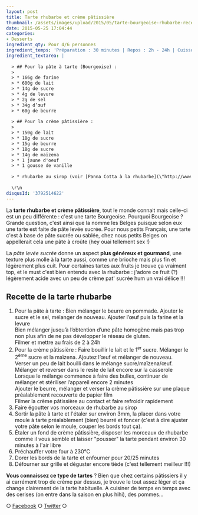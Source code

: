 ```yaml
---
layout: post
title: Tarte rhubarbe et crème pâtissière
thumbnail: /assets/images/upload/2015/05/tarte-bourgeoise-rhubarbe-recette-crokmou-blog-culinaire1.jpg
date: 2015-05-25 17:04:44
categories: 
- Desserts
ingredient_qty: Pour 4/6 personnes
ingredient_temps: 'Préparation : 30 minutes | Repos : 2h - 24h | Cuisson :25 minutes'
ingredient_textarea: |
  
  > ## Pour la pâte à tarte (Bourgeoise) :
  > 
  > * 166g de farine
  > * 600g de lait
  > * 14g de sucre
  > * 4g de levure
  > * 2g de sel
  > * 34g d’œuf
  > * 60g de beurre
  
  > ## Pour la crème pâtissière :
  > 
  > * 150g de lait
  > * 18g de sucre
  > * 15g de beurre
  > * 18g de sucre
  > * 14g de maïzena
  > * 1 jaune d'oeuf
  > * 1 gousse de vanille
  
  > * rhubarbe au sirop (voir [Panna Cotta à la rhubarbe](\"http://www.crokmou.com/panna-cotta-vegan-a-la-vanille-et-sa-gelee-de-rhubarbe-vegan-vanilla-panna-cotta-with-rhubarb-jelly/\"))
  
  \r\n 
disqusId: '3792514622'
---
```


La **tarte rhubarbe et crème pâtissière**, tout le monde connait mais celle-ci est un peu différente : c'est une tarte Bourgeoise. Pourquoi Bourgeoise ? Grande question, c'est ainsi que la nomme les Belges puisque selon eux une tarte est faite de pâte levée sucrée. Pour nous petits Français, une tarte c'est à base de pâte sucrée ou sablée, chez nous petits Belges on appellerait cela une pâte à croûte (hey ouai tellement sex !)

La _pâte levée sucrée_ donne un aspect **plus généreux et gourmand**, une texture plus molle à la tarte aussi, comme une brioche mais plus fin et légèrement plus cuit. Pour certaines tartes aux fruits je trouve ça vraiment top, et le must c'est bien entendu avec la rhubarbe : j'adore ce fruit (?) légèrement acide avec un peu de crème pat' sucrée hum un vrai délice !!!

## **Recette de la tarte rhubarbe**

1.  Pour la pâte à tarte : Bien mélanger le beurre en pommade. Ajouter le sucre et le sel, mélanger de nouveau. Ajouter l’œuf puis la farine et la levure  
    Bien mélanger jusqu’à l’obtention d’une pâte homogène mais pas trop non plus afin de ne pas développer le réseau de gluten.  
    Filmer et mettre au frais de 2 à 24h
2.  Pour la crème pâtissière : Faire bouillir le lait et le 1<sup>er</sup> sucre. Mélanger le 2<sup>ème</sup> sucre et la maïzena. Ajoutez l’œuf et mélanger de nouveau.  
    Verser un peu de lait bouilli dans le mélange sucre/maïzena/œuf. Mélanger et reverser dans le reste de lait encore sur la casserole  
    Lorsque le mélange commence à faire des bulles, continuer de mélanger et stériliser l’appareil encore 2 minutes  
    Ajouter le beurre, mélanger et verser la crème pâtissière sur une plaque préalablement recouverte de papier film  
    Filmer la crème pâtissière au contact et faire refroidir rapidement
3.  Faire égoutter vos morceaux de rhubarbe au sirop
4.  Sortir la pâte à tarte et l'étaler sur environ 3mm, la placer dans votre moule à tarte préalablement (bien) beurré et foncer (c'est à dire ajuster votre pâte selon le moule, couper les bords tout ça).
5.  Étaler un fond de crème pâtissière, disposer les morceaux de rhubarbe comme il vous semble et laisser "pousser" la tarte pendant environ 30 minutes à l'air libre
6.  Préchauffer votre four à 230°C
7.  Dorer les bords de la tarte et enfourner pour 20/25 minutes
8.  Défourner sur grille et déguster encore tiède (c'est tellement meilleur !!!)

**Vous connaissez ce type de tartes** ? Bien que chez certains pâtissiers il y ai carrément trop de crème par dessus, je trouve le tout assez léger et ça change clairement de la tarte habituelle. A cuisiner de temps en temps avec des cerises (on entre dans la saison en plus hihi), des pommes...

○ [Facebook](https://www.facebook.com/crokmou.blog) ○ [Twitter](https://twitter.com/Crokmou) ○